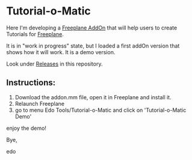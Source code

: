 # Tutorial-o-Matic

Here I'm developing a [Freeplane AddOn](https://www.freeplane.org/wiki/index.php/Add-ons_(install)) that will help users to create Tutorials for [Freeplane](https://www.freeplane.org/wiki/index.php/Home).

It is in "work in progress" state, but I loaded a first addOn version that shows how it will work. It is a demo version.

Look under [Releases](https://github.com/EdoFro/Freeplane_Tutorial_AddOn/releases) in this repository.

## Instructions:

1. Download the addon.mm file, open it in Freeplane and install it.
1. Relaunch Freeplane
1. go to menu Edo Tools/Tutorial-o-Matic and click on 'Tutorial-o-Matic Demo'

enjoy the demo!

Bye,

edo

